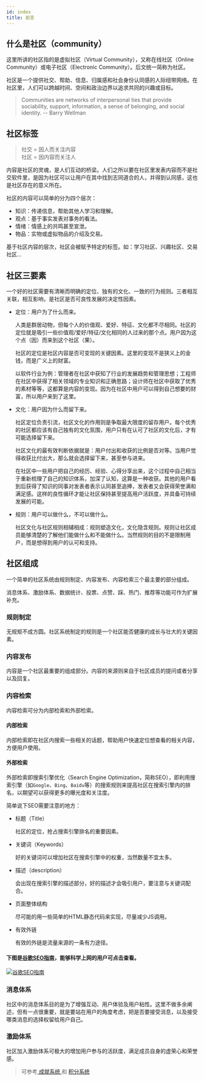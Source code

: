 ```yaml
---
id: index
title: 前言
---
```


## 什么是社区（community）

这里所讲的社区指的是虚拟社区（Virtual Community），又称在线社区（Online Community）或电子社区（Electronic Community）。后文统一简称为社区。

社区是一个提供社交、帮助、信息、归属感和社会身份认同感的人际纽带网络。在社区里，人们可以跨越时间、空间和政治边界以追求共同的兴趣或目标。

> Communities are networks of interpersonal ties that provide sociability, support, information, a sense of belonging, and social identity. -- Barry Wellman

## 社区标签

> 社交 = 因人而关注内容<br/>
> 社区 = 因内容而关注人

内容是社区的灵魂，是人们互动的桥梁。人们之所以要在社区里发表内容而不是社交软件里，是因为社区可以让用户在其中找到志同道合的人，并得到认同感，这也是社区存在的意义所在。

社区的内容可以简单的分为四个层次：

- 知识：传递信息，帮助其他人学习和理解。
- 观点：基于事实发表对事务的看法。
- 情绪：情感上的共鸣甚至宣泄。
- 物品：实物或虚拟物品的介绍及交易。

基于社区内容的层次，社区会被赋予特定的标签。如：学习社区、兴趣社区、交易社区...

## 社区三要素

一个好的社区需要有清晰而明确的定位、独有的文化、一致的行为规则。三者相互关联，相互影响，是社区是否可良性发展的决定性因素。

- 定位：用户为了什么而来。

    人类是群居动物，但每个人的价值观、爱好、特征、文化都不尽相同。社区的定位就是吸引一些价值观/爱好/特征/文化相同的人过来的那个点。用户因为这个点（因）而来到这个社区（果）。

    社区的定位是社区内容是否可变现的关键因素。这里的变现不是狭义上的金钱，而是广义上的财富。

    以软件行业为例：管理者在社区中获知了行业的发展趋势和管理思想；工程师在社区中获得了相关领域的专业知识和正确思路；设计师在社区中获取了优秀的素材等等，这都算是内容的变现。因为在社区中用户可以得到自己想要的财富，所以用户来到了这里。

- 文化：用户因为什么而留下来。

    社区定位负责引流，社区文化的作用则是争取最大限度的留存用户。每个优秀的社区都应该有自己独有的文化氛围，用户只有在认可了社区的文化后，才有可能选择留下来。

    社区文化的最有效判断依据就是：用户付出和收获的比例是否对等。当用户觉得收获比付出大，那么就会选择留下来，甚至参与进来。

    在社区中一些用户把自己的经历、经验、心得分享出来，这个过程中自己相当于重新梳理了自己的知识体系，加深了认知，这算是一种收获。其他的用户看到后获得了知识的同事对发表者表示认同甚至追捧，发表者又会获得荣誉满和满足感。这样的良性循环才能让社区保持甚至提高用户活跃度，并具备可持续发展的可能。

- 规则：用户可以做什么，不可以做什么。

    社区文化与社区规则相辅相成：规则塑造文化，文化隐含规则。规则让社区成员能够清楚的了解他们能做什么和不能做什么。当然规则的目的不是限制用户，而是想得到用户的认可和支持。

## 社区组成

一个简单的社区系统由规则制定、内容发布、内容检索三个最主要的部分组成。

消息体系、激励体系、数据统计、投票、点赞、踩、热门、推荐等功能可作为扩展补充。

### 规则制定

无规矩不成方圆。社区系统制定的规则是一个社区能否健康的成长与壮大的关键因素。

### 内容发布

内容是一个社区最重要的组成部分。内容的来源则来自于社区成员的提问或者分享以及回复。

### 内容检索

内容检索可分为内部检索和外部检索。

#### 内部检索

内部检索即在社区内搜索一些相关的话题，帮助用户快速定位想查看的相关内容，方便用户使用。

#### 外部检索

外部检索即搜索引擎优化（Search Engine Optimization，简称SEO），即利用搜索引擎（如`Google`、`Bing`、`Baidu`等）的搜索规则来提高社区在搜索引擎内的排名，以期望可以获得更多的曝光度和关注度。

简单说下SEO需要注意的地方：

- 标题（Title）

    社区的定位，抢占搜索引擎排名的重要因素。

- 关键词（Keywords）

    好的关键词可以增加社区在搜索引擎中的权重，当然数量不宜太多。

- 描述（description）

    会出现在搜索引擎的描述部分，好的描述才会吸引用户，要注意与关键词配合。

- 页面整体结构

    尽可能的用一些简单的HTML静态代码来实现，尽量减少JS调用。

- 有效外链

    有效的外链是流量来源的一条有力途径。

#### 下图是[谷歌SEO指南](https://support.google.com/webmasters/answer/7451184)，能够科学上网的用户可点击查看。

[![谷歌SEO指南](/img/google-seo-guide.png)](https://support.google.com/webmasters/answer/7451184)

### 消息体系

社区中的消息体系目的是为了增强互动、用户体验及用户粘性。这里不做多余阐述，但有一点很重要，就是要站在用户的角度考虑，把是否要接受消息，以及接受哪类消息的选择权留给用户自己。

### 激励体系

社区加入激励体系可极大的增加用户参与的活跃度，满足成员自身的虚荣心和荣誉感。

> 可参考[ 成就系统 ](/docs/features) 和 [ 积分系统 ](/docs/features)
